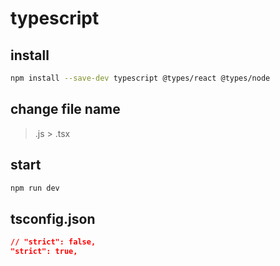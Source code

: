 # typescript

## install

```bash
npm install --save-dev typescript @types/react @types/node
```

## change file name

> .js > .tsx

## start

```bash
npm run dev
```

## tsconfig.json

```json
// "strict": false,
"strict": true,
```

